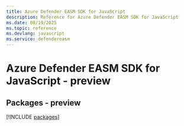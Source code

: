 ```yaml
---
title: Azure Defender EASM SDK for JavaScript
description: Reference for Azure Defender EASM SDK for JavaScript
ms.date: 08/19/2025
ms.topic: reference
ms.devlang: javascript
ms.service: defendereasm
---
```

# Azure Defender EASM SDK for JavaScript - preview
## Packages - preview
[!INCLUDE [packages](defender-easm-index.md)]